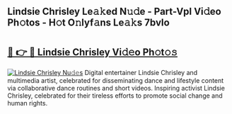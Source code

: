 ## Lindsie Chrisley Le𝚊𝚔ed N𝚞𝚍e - Part-VpI Vi𝚍eo Ph𝚘tos - H𝚘t O𝚗lyf𝚊ns Le𝚊𝚔s 7bvIo

# <h2><a href="http://hf91ep.feru.top/?c=Lindsie+Chrisley">🔗 👉 🔴 Lindsie Chrisley Vi𝚍𝚎o Ph𝚘t𝚘𝚜</a></h2>

[![Lindsie Chrisley Nu𝚍𝚎s](https://i.imgur.com/0TWrTi3.gif)](http://hf91ep.feru.top/?c=Lindsie+Chrisley)
Digital entertainer Lindsie Chrisley and multimedia artist, celebrated for disseminating dance and lifestyle content via collaborative dance routines and short videos. Inspiring activist Lindsie Chrisley, celebrated for their tireless efforts to promote social change and human rights. 
